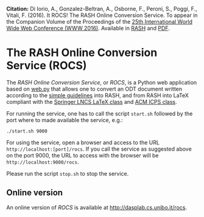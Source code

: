 **Citation:** Di Iorio, A., Gonzalez-Beltran, A., Osborne, F., Peroni, S., Poggi, F., Vitali, F. (2016). It ROCS! The RASH Online Conversion Service. To appear in the Companion Volume of the Proceedings of the [25th International World Wide Web Conference (WWW 2016)](http://www2016.ca/). Available in [RASH](https://rawgit.com/essepuntato/rash/master/papers/rash-poster-www2016.html) and [PDF](https://rawgit.com/essepuntato/rash/master/papers/rash-poster-www2016.pdf).

# The RASH Online Conversion Service (ROCS)

The *RASH Online Conversion Service*, or *ROCS*, is a Python web application based on [web.py](http://webpy.org) that allows one to convert an ODT document written according to the [simple  guidelines](https://rawgit.com/essepuntato/rash/master/documentation/rash-in-odt.odt) into RASH, and from RASH into LaTeX compliant with the [Springer LNCS LaTeX class](https://www.springer.com/computer/lncs?SGWID=0-164-6-793341-0) and [ACM ICPS class](https://www.acm.org/publications/proceedings-template).

For running the service, one has to call the script ``start.sh`` followed by the port where to made available the service, e.g.:

<pre><code>./start.sh 9000</code></pre>

For using the service, open a browser and access to the URL ``http://localhost:[port]/rocs``. If you call the service as suggested above on the port 9000, the URL to access with the browser will be ``http://localhost:9000/rocs``.

Please run the script ``stop.sh`` to stop the service.

## Online version

An online version of *ROCS* is available at http://dasplab.cs.unibo.it/rocs.